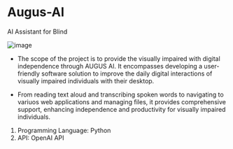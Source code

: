 # Augus-AI
AI Assistant for Blind


![image](https://github.com/2149-SRUTHI-S/Augus-AI/assets/129876043/f6a436d6-a109-4d88-98a7-a4282899ad0f)


- The scope of the project is to provide the visually impaired with digital independence through AUGUS AI. It encompasses developing a user-friendly software solution to improve the daily digital interactions of visually impaired individuals with their desktop.

- From reading text aloud and transcribing spoken words to navigating to variuos web applications and managing files, it provides comprehensive support, enhancing independence and productivity for visually impaired individuals.



1. Programming Language: Python
2. API: OpenAI API

